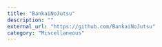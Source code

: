 ```yaml
---
title: "BankaiNoJutsu"
description: ""
external_url: "https://github.com/BankaiNoJutsu"
category: "Miscellaneous"
---
```

